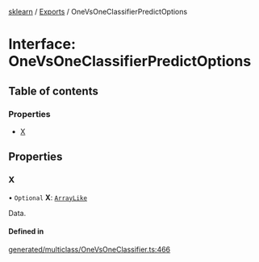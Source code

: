 [sklearn](../readme.md) / [Exports](../modules.md) / OneVsOneClassifierPredictOptions

# Interface: OneVsOneClassifierPredictOptions

## Table of contents

### Properties

- [X](OneVsOneClassifierPredictOptions.md#x)

## Properties

### X

• `Optional` **X**: [`ArrayLike`](../modules.md#arraylike)

Data.

#### Defined in

[generated/multiclass/OneVsOneClassifier.ts:466](https://github.com/transitive-bullshit/scikit-learn-ts/blob/367336a/packages/sklearn/src/generated/multiclass/OneVsOneClassifier.ts#L466)
